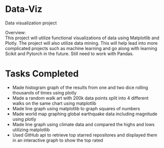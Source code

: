 # Data-Viz
Data visualization project  

Overview:  
This project will utilize functional visualizations of data using Matplotlib and Plotly. The project will also utilize data mining. This will help lead into more complicated projects such as machine learning and go along with learning Scikit and Pytorch in the future. Still need to work with Pandas.  

# Tasks Completed  
- Made histogram graph of the results from one and two dice rolling thousands of times using plotly  
- Made a random walk art with 200k data points split into 4 different walks on the same chart using matplotlib  
- Made line graph using matplotlib to graph squares of numbers  
- Made world map graphing global earthquake data including magnitude using plotly  
- Made line graph using climate data and compared the highs and lows utilizing matplotlib
- Used GitHub api to retrieve top starred repositores and displayed them in an interactive graph to show the top rated
